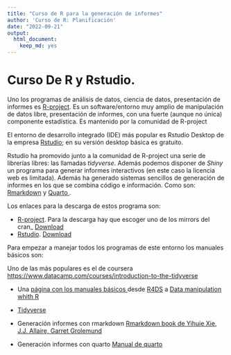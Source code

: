 ```yaml
---
title: "Curso de R para la generación de informes"
author: 'Curso de R: Planificación'
date: "2022-09-21"
output: 
  html_document: 
    keep_md: yes
---
```




# Curso De R y Rstudio.

Uno los programas de análisis de datos, ciencia de datos, presentación de informes es [R-project](https://www.r-project.org/). Es un software/entorno muy amplio de  manipulación de datos libre, presentación de informes, con una fuerte (aunque  no única) componente estadística. Es mantenido por la comunidad de R-project

El entorno de desarrollo integrado (IDE) más popular es Rstudio Desktop de la empresa [Rstudio](https://www.rstudio.com/); en su versión desktop básica es gratuito.

Rstudio  ha promovido junto a la comunidad de R-project una serie de librerías libres: las llamadas *tidyverse*. Además podemos disponer de *Shiny* un programa para generar informes interactivos (en este caso la licencia web es limitada). Además ha generado sistemas sencillos de generación de informes en los que se combina código e información. Como son: [Rmarkdown](https://rmarkdown.rstudio.com/) y [Quarto ](https://quarto.org/).


Los  enlaces para la descarga de estos programa son:

* [R-project](https://www.r-project.org/). Para la descarga hay que escoger uno de los mirrors del cran_ [Download](https://cran.r-project.org/mirrors.html)
* [Rstudio](rstudio.com). [Download](https://www.rstudio.com/products/rstudio/)



Para empezar a manejar todos los programas de este entorno los manuales básicos son:


Uno de las más populares es el de coursera https://www.datacamp.com/courses/introduction-to-the-tidyverse


* Una [página con los  manuales básicos ](https://www.tidyverse.org/learn/) desde [R4DS](https://r4ds.had.co.nz/) a [Data manipulation whith R](https://itsalocke.com/files/DataManipulationinR.pdf)

* [Tidyverse](https://www.tidyverse.org/)

* Generación informes con rmarkdown [Rmarkdown book de  Yihuie Xie, J.J. Allaire, Garret Grolemund](https://bookdown.org/yihui/rmarkdown/)

* Generación informes con quarto [Manual de quarto](https://quarto.org/)







